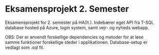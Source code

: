 # Eksamensprojekt 2. Semester
Eksamensprojekt for 2. semester på HA(It.).
Indebærer eget API fra T-SQL database hosted på Azure, login system, samt vejr- og nyheds webapp.

OBS: Der er anvendt forskellige dependencies og metoder for at løse samme funktioner forskellige steder i applikationen.
Database-setup er vedlagt som .sql fil.
